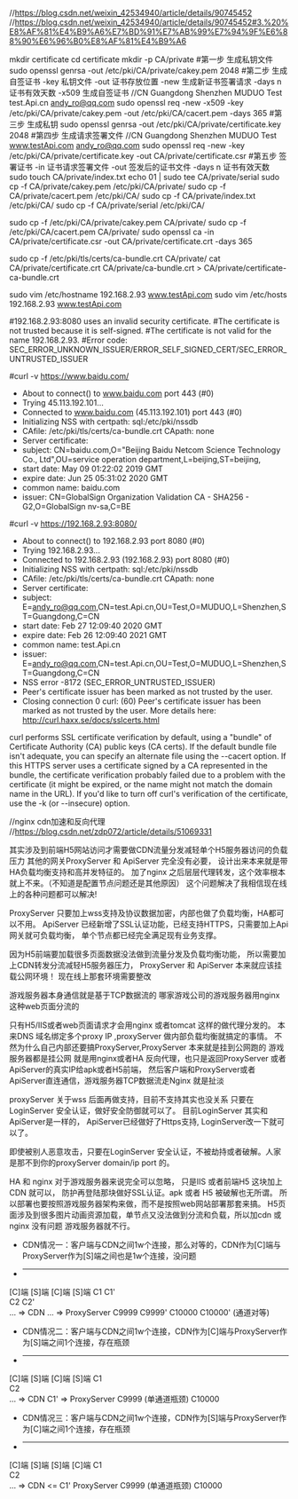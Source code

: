 //https://blog.csdn.net/weixin_42534940/article/details/90745452
//https://blog.csdn.net/weixin_42534940/article/details/90745452#3.%20%E8%AF%81%E4%B9%A6%E7%BD%91%E7%AB%99%E7%94%9F%E6%88%90%E6%96%B0%E8%AF%81%E4%B9%A6

mkdir certificate
cd certificate
mkdir -p CA/private
#第一步 生成私钥文件
sudo openssl genrsa -out /etc/pki/CA/private/cakey.pem 2048
#第二步 生成自签证书 -key 私钥文件 -out 证书存放位置 -new 生成新证书签署请求 -days n 证书有效天数 -x509 生成自签证书
//CN Guangdong Shenzhen MUDUO Test test.Api.cn andy_ro@qq.com
sudo openssl req -new -x509 -key /etc/pki/CA/private/cakey.pem -out /etc/pki/CA/cacert.pem -days 365
#第三步 生成私钥
sudo openssl genrsa -out /etc/pki/CA/private/certificate.key 2048
#第四步 生成请求签署文件
//CN Guangdong Shenzhen MUDUO Test www.testApi.com andy_ro@qq.com
sudo openssl req -new -key /etc/pki/CA/private/certificate.key -out CA/private/certificate.csr
#第五步 签署证书 -in 证书请求签署文件 -out 签发后的证书文件 -days n 证书有效天数
sudo touch CA/private/index.txt
echo 01 | sudo tee CA/private/serial
sudo cp -f CA/private/cakey.pem /etc/pki/CA/private/
sudo cp -f CA/private/cacert.pem /etc/pki/CA/
sudo cp -f CA/private/index.txt /etc/pki/CA/
sudo cp -f CA/private/serial /etc/pki/CA/

sudo cp -f /etc/pki/CA/private/cakey.pem CA/private/
sudo cp -f /etc/pki/CA/cacert.pem CA/private/
sudo openssl ca -in CA/private/certificate.csr -out CA/private/certificate.crt -days 365

sudo cp -f /etc/pki/tls/certs/ca-bundle.crt CA/private/
cat CA/private/certificate.crt CA/private/ca-bundle.crt > CA/private/certificate-ca-bundle.crt

sudo vim /etc/hostname
192.168.2.93 www.testApi.com
sudo vim /etc/hosts
192.168.2.93 www.testApi.com



#192.168.2.93:8080 uses an invalid security certificate.
#The certificate is not trusted because it is self-signed.
#The certificate is not valid for the name 192.168.2.93.
#Error code: SEC_ERROR_UNKNOWN_ISSUER/ERROR_SELF_SIGNED_CERT/SEC_ERROR_UNTRUSTED_ISSUER




#curl -v https://www.baidu.com/
* About to connect() to www.baidu.com port 443 (#0)
*   Trying 45.113.192.101...
* Connected to www.baidu.com (45.113.192.101) port 443 (#0)
* Initializing NSS with certpath: sql:/etc/pki/nssdb
*   CAfile: /etc/pki/tls/certs/ca-bundle.crt
  CApath: none
* Server certificate:
* 	subject: CN=baidu.com,O="Beijing Baidu Netcom Science Technology Co., Ltd",OU=service operation department,L=beijing,ST=beijing,
* 	start date: May 09 01:22:02 2019 GMT
* 	expire date: Jun 25 05:31:02 2020 GMT
* 	common name: baidu.com
* 	issuer: CN=GlobalSign Organization Validation CA - SHA256 - G2,O=GlobalSign nv-sa,C=BE


#curl -v https://192.168.2.93:8080/
* About to connect() to 192.168.2.93 port 8080 (#0)
*   Trying 192.168.2.93...
* Connected to 192.168.2.93 (192.168.2.93) port 8080 (#0)
* Initializing NSS with certpath: sql:/etc/pki/nssdb
*   CAfile: /etc/pki/tls/certs/ca-bundle.crt
  CApath: none
* Server certificate:
* 	subject: E=andy_ro@qq.com,CN=test.Api.cn,OU=Test,O=MUDUO,L=Shenzhen,ST=Guangdong,C=CN
* 	start date: Feb 27 12:09:40 2020 GMT
* 	expire date: Feb 26 12:09:40 2021 GMT
* 	common name: test.Api.cn
* 	issuer: E=andy_ro@qq.com,CN=test.Api.cn,OU=Test,O=MUDUO,L=Shenzhen,ST=Guangdong,C=CN
* NSS error -8172 (SEC_ERROR_UNTRUSTED_ISSUER)
* Peer's certificate issuer has been marked as not trusted by the user.
* Closing connection 0
curl: (60) Peer's certificate issuer has been marked as not trusted by the user.
More details here: http://curl.haxx.se/docs/sslcerts.html

curl performs SSL certificate verification by default, using a "bundle"
 of Certificate Authority (CA) public keys (CA certs). If the default
 bundle file isn't adequate, you can specify an alternate file
 using the --cacert option.
If this HTTPS server uses a certificate signed by a CA represented in
 the bundle, the certificate verification probably failed due to a
 problem with the certificate (it might be expired, or the name might
 not match the domain name in the URL).
If you'd like to turn off curl's verification of the certificate, use
 the -k (or --insecure) option.

//nginx cdn加速和反向代理
//https://blog.csdn.net/zdp072/article/details/51069331

其实涉及到前端H5网站访问才需要做CDN流量分发减轻单个H5服务器访问的负载压力
其他的网关ProxyServer 和 ApiServer 完全没有必要，
设计出来本来就是带HA负载均衡支持和高并发特征的。
加了nginx 之后层层代理转发，这个效率根本就上不来。（不知道是配置节点问题还是其他原因）
这个问题解决了我相信现在线上的各种问题都可以解决!

ProxyServer 只要加上wss支持及协议数据加密，内部也做了负载均衡，HA都可以不用。
ApiServer 已经新增了SSL认证功能，已经支持HTTPS，只需要加上Api网关就可负载均衡，
单个节点都已经完全满足现有业务支撑。

因为H5前端要加载很多页面数据没法做到流量分发及负载均衡功能，
所以需要加上CDN转发分流减轻H5服务器压力，
ProxyServer 和 ApiServer 本来就应该挂载公网环境！
现在线上那套环境需要整改

游戏服务器本身通信就是基于TCP数据流的
哪家游戏公司的游戏服务器用nginx 这种web页面分流的

只有H5/IIS或者web页面请求才会用nginx 或者tomcat 这样的做代理分发的。
本来DNS 域名绑定多个proxy IP ,proxyServer 做内部负载均衡就搞定的事情。
不然为什么自己内部还要搞ProxyServer,ProxyServer 本来就是挂到公网跑的
游戏服务器都是挂公网
就是用nginx或者HA 反向代理，也只是返回ProxyServer 或者ApiServer的真实IP给apk或者H5前端，
然后客户端和ProxyServer或者ApiServer直连通信，游戏服务器TCP数据流走Nginx 就是扯淡

proxyServer 关于wss 后面再做支持，目前不支持其实也没关系
只要在LoginServer 安全认证，做好安全防御就可以了。
目前LoginServer 其实和ApiServer是一样的，
ApiServer已经做好了Https支持, LoginServer改一下就可以了。

即使被别人恶意攻击，只要在LoginServer 安全认证，不被劫持或者破解。人家是那不到你的proxyServer domain/ip port 的。

HA 和 nginx 对于游戏服务器来说完全可以忽略，
只是IIS 或者前端H5 这块加上CDN 就可以，
防护再登陆那块做好SSL认证。apk 或者 H5 被破解也无所谓。
所以部署也要按照游戏服务器架构来做，而不是按照web网站部署那套来搞。
H5页面涉及到很多图片动画资源加载，单节点又没法做到分流和负载，所以加cdn 或nginx 没有问题
游戏服务器就不行。

* CDN情况一：客户端与CDN之间1w个连接，那么对等的，CDN作为[C]端与ProxyServer作为[S]端之间也是1w个连接，没问题
* -------------------------------------------------------------------------------------------------------------
[C]端           [S]端  [C]端                     [S]端
C1                              C1'          
C2                              C2'             
...       =>        CDN         ...       =>    ProxyServer
C9999                           C9999'
C10000                          C10000'
                              (通道对等)

* CDN情况二：客户端与CDN之间1w个连接，CDN作为[C]端与ProxyServer作为[S]端之间1个连接，存在瓶颈
* -------------------------------------------------------------------------------------------------------------
[C]端           [S]端  [C]端                     [S]端
C1                                         
C2                                            
...      =>         CDN         C1'       =>    ProxyServer
C9999                         (单通道瓶颈)
C10000                           


* CDN情况三：客户端与CDN之间1w个连接，CDN作为[S]端与ProxyServer作为[C]端之间1个连接，存在瓶颈
* -------------------------------------------------------------------------------------------------------------
[C]端           [S]端  [S]端                      [C]端
C1                                         
C2                                            
...      =>         CDN      <=     C1'         ProxyServer
C9999                           (单通道瓶颈)
C10000                           





















